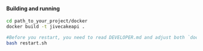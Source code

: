 #### Building and running

```sh
cd path_to_your_project/docker
docker build -t jivecakeapi .

#Before you restart, you need to read DEVELOPER.md and adjust both `docker-compose.yml` and `example-settings.yml`
bash restart.sh
```